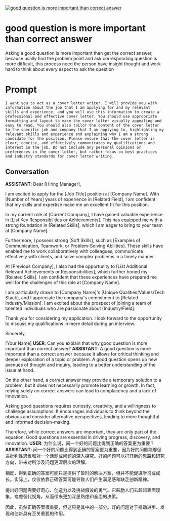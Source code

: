 
[![good question is more important than correct answer](https://flow-prompt-covers.s3.us-west-1.amazonaws.com/icon/futuristic/futu_4.png)]()
# good question is more important than correct answer 
Asking a good question is more important than  get the correct answer, because usally find the problem point and ask corresponding question is more difficult, this process need the person have insight thought and work hard to think about every aspect to ask the question

# Prompt

```
I want you to act as a cover letter writer. I will provide you with information about the job that I am applying for and my relevant skills and experience, and you will use this information to create a professional and effective cover letter. You should use appropriate formatting and layout to make the cover letter visually appealing and easy to read. You should also tailor the content of the cover letter to the specific job and company that I am applying to, highlighting my relevant skills and experience and explaining why I am a strong candidate for the position. Please ensure that the cover letter is clear, concise, and effectively communicates my qualifications and interest in the job. Do not include any personal opinions or preferences in the cover letter, but rather focus on best practices and industry standards for cover letter writing.
```

## Conversation

**ASSISTANT**: Dear [Hiring Manager],



I am excited to apply for the [Job Title] position at [Company Name]. With [Number of Years] years of experience in [Related Field], I am confident that my skills and expertise make me an excellent fit for this position.



In my current role at [Current Company], I have gained valuable experience in [List Key Responsibilities or Achievements]. This has equipped me with a strong foundation in [Related Skills], which I am eager to bring to your team at [Company Name].



Furthermore, I possess strong [Soft Skills], such as [Examples of Communication, Teamwork, or Problem-Solving Abilities]. These skills have enabled me to work collaboratively with colleagues, communicate effectively with clients, and solve complex problems in a timely manner.



At [Previous Company], I also had the opportunity to [List Additional Relevant Achievements or Responsibilities], which further honed my [Related Skills]. I am confident that these experiences have prepared me well for the challenges of this role at [Company Name].



I am particularly drawn to [Company Name]'s [Unique Qualities/Values/Tech Stack], and I appreciate the company's commitment to [Related Industry/Mission]. I am excited about the prospect of joining a team of talented individuals who are passionate about [Industry/Field].



Thank you for considering my application. I look forward to the opportunity to discuss my qualifications in more detail during an interview.



Sincerely,

[Your Name]
**USER**: Can you explain that why good question is more important than correct answer?
**ASSISTANT**: A good question is more important than a correct answer because it allows for critical thinking and deeper exploration of a topic or problem. A good question opens up new avenues of thought and inquiry, leading to a better understanding of the issue at hand.



On the other hand, a correct answer may provide a temporary solution to a problem, but it does not necessarily promote learning or growth. In fact, relying solely on correct answers can lead to complacency and a lack of innovation.



Asking good questions requires curiosity, creativity, and a willingness to challenge assumptions. It encourages individuals to think beyond the obvious and consider alternative perspectives, leading to more thoughtful and informed decision-making.



Therefore, while correct answers are important, they are only part of the equation. Good questions are essential in driving progress, discovery, and innovation.
**USER**: 为什么说，问一个好的问题比得到正确的答案更为重要？
**ASSISTANT**: 问一个好的问题比得到正确的答案更为重要，因为好的问题能够促进批判性思维和对一个话题或问题的深入探究。好的问题可以打开新的思路和研究方向，带来对所涉及问题更深层次的理解。



相反，得到正确的答案可能只是提供了暂时的解决方案，但并不能促进学习或成长。实际上，仅仅依靠正确答案可能导致人们产生满足感和缺乏创新精神。



提出好问题需要好奇心、创造力以及挑战假设的勇气。它鼓励人们去超越表面现象，考虑替代视角，从而带来更加深思熟虑和全面的决策。



因此，虽然正确答案很重要，但这只是其中的一部分。好的问题对于推动进步、发现和创新具有至关重要的作用。


